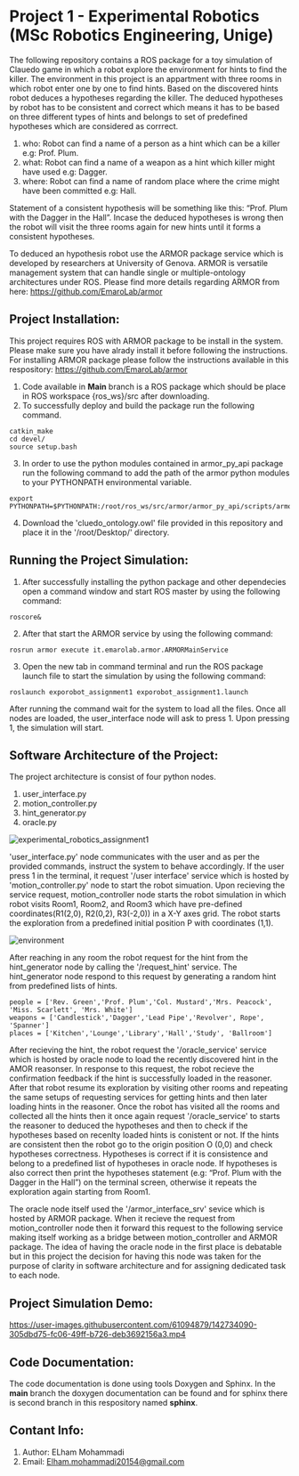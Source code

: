 # Project 1 - Experimental Robotics (MSc Robotics Engineering, Unige)

The following repository contains a ROS package for a toy simulation of Clauedo game in which a robot explore the environment for hints to find the killer. The environment in this project is an appartment with three rooms in which robot enter one by one to find hints. Based on the discovered hints robot deduces a hypotheses regarding the killer. The deduced hypotheses by robot has to be consistent and correct which means it has to be based on three different types of hints and belongs to set of predefined hypotheses which are considered as corrrect.

1. who: Robot can find a name of a person as a hint which can be a killer e.g: Prof. Plum.
2. what: Robot can find a name of a weapon as a hint which killer might have used e.g: Dagger.
3. where: Robot can find a name of random place where the crime might have been committed e.g: Hall.

Statement of a consistent hypothesis will be something like this: “Prof. Plum with the Dagger in the Hall”. Incase the deduced hypotheses is wrong then the robot will visit the three rooms again for new hints until it forms a consistent hypotheses. 

To deduced an hypothesis robot use the ARMOR package service which is developed by researchers at University of Genova. ARMOR is versatile management system that can handle single or multiple-ontology architectures under ROS. Please find more details regarding ARMOR from here: https://github.com/EmaroLab/armor 

## Project Installation:

This project requires ROS with ARMOR package to be install in the system. Please make sure you have alrady install it before following the instructions. For installing ARMOR package please follow the instructions available in this respository: https://github.com/EmaroLab/armor 

1. Code available in **Main** branch is a ROS package which should be place in ROS workspace {ros_ws}/src after downloading.
2. To successfully deploy and build the package run the following command.
```
catkin_make
cd devel/
source setup.bash
```
3. In order to use the python modules contained in armor_py_api package run the following command to add the path of the armor python modules to your PYTHONPATH environmental variable.
``` 
export PYTHONPATH=$PYTHONPATH:/root/ros_ws/src/armor/armor_py_api/scripts/armor_api/
```
4. Download the 'cluedo_ontology.owl' file provided in this repository and place it in the '/root/Desktop/' directory. 

## Running the Project Simulation:

1. After successfully installing the python package and other dependecies open a command window and start ROS master by using the following command:
```
roscore&
```
2. After that start the ARMOR service by using the following command:
```
rosrun armor execute it.emarolab.armor.ARMORMainService
```
3. Open the new tab in command terminal and run the ROS package launch file to start the simulation by using the following command: 
```
roslaunch exporobot_assignment1 exporobot_assignment1.launch
```
After running the command wait for the system to load all the files. Once all nodes are loaded, the user_interface node will ask to press 1. Upon pressing 1, the simulation will start.

## Software Architecture of the Project:

The project architecture is consist of four python nodes. 

1. user_interface.py
2. motion_controller.py 
3. hint_generator.py 
4. oracle.py

![experimental_robotics_assignment1](https://user-images.githubusercontent.com/61094879/142053996-5c6eaebb-67bb-4f27-918d-5f2c659b772f.jpg)

'user_interface.py' node communicates with the user and as per the provided commands, instruct the system to behave accordingly. If the user press 1 in the terminal, it request '/user interface' service which is hosted by 'motion_controller.py' node to start the robot simuation. Upon recieving the service request, motion_controller node starts the robot simulation in which robot visits Room1, Room2, and Room3 which have pre-defined coordinates(R1(2,0), R2(0,2), R3(-2,0)) in a X-Y axes grid. The robot starts the exploration from a predefined initial position P with coordinates (1,1).

![environment](https://user-images.githubusercontent.com/61094879/142056609-ae997ab8-51cd-473c-baa9-7c9dc5c5c6d1.jpg)


After reaching in any room the robot request for the hint from the hint_generator node by calling the '/request_hint' service. The hint_generator node respond to this request by generating a random hint from predefined lists of hints.

```
people = ['Rev. Green','Prof. Plum','Col. Mustard','Mrs. Peacock', 'Miss. Scarlett', 'Mrs. White']
weapons = ['Candlestick','Dagger','Lead Pipe','Revolver', Rope', 'Spanner']
places = ['Kitchen','Lounge','Library','Hall','Study', 'Ballroom']
```
After recieving the hint, the robot request the '/oracle_service' service which is hosted by oracle node to load the recently discovered hint in the AMOR reasonser. In response to this request, the robot recieve the confirmation feedback if the hint is successfully loaded in the reasoner. After that robot resume its exploration by visiting other rooms  and repeating the same setups of requesting services for getting hints and then later loading hints in the reasoner. Once the robot has visited all the rooms and collected all the hints then it once again request '/oracle_service' to starts the reasoner to deduced the hypotheses and then to check if the hypotheses based on recenlty loaded hints is conistent or not. If the hints are consistent then the robot go to the origin position O (0,0) and check hypotheses correctness. Hypotheses is correct if it is consistence and belong to a predefined list of hypotheses in oracle node. If hypotheses is also correct then print the hypotheses statement (e.g: “Prof. Plum with the Dagger in the Hall”) on the terminal screen, otherwise it repeats the exploration again starting from Room1. 

The oracle node itself used the '/armor_interface_srv' sevice which is hosted by ARMOR package. When it recieve the request from motion_controller node then it forward this request to the following service making itself working as a bridge between motion_controller and ARMOR package. The idea of having the oracle node in the first place is debatable but in this project the decision for having this node was taken for the purpose of clarity in software architecture and for assigning dedicated task to each node. 

## Project Simulation Demo:

https://user-images.githubusercontent.com/61094879/142734090-305dbd75-fc06-49ff-b726-deb3692156a3.mp4

## Code Documentation:

The code documentation is done using tools Doxygen and Sphinx. In the **main** branch the doxygen documentation can be found and for sphinx there is second branch in this respository named **sphinx**. 


## Contant Info: 
1. Author: ELham Mohammadi
2. Email: Elham.mohammadi20154@gmail.com
